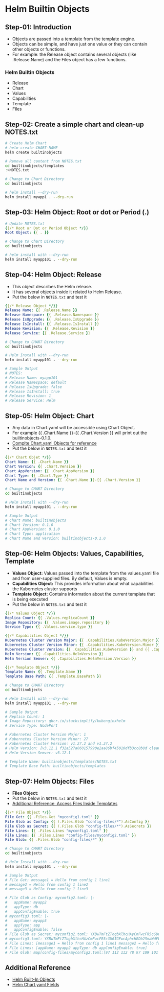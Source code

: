 # Helm Builtin Objects

## Step-01: Introduction

- Objects are passed into a template from the template engine.
- Objects can be simple, and have just one value or they can contain other objects or functions.
- For example: the Release object contains several objects (like .Release.Name) and the Files object has a few functions.

### Helm Builtin Objects

- Release
- Chart
- Values
- Capabilities
- Template
- Files

## Step-02: Create a simple chart and clean-up NOTES.txt

```sh
# Create Helm Chart
# helm create CHART-NAME
helm create builtinobjects

# Remove all content from NOTES.txt
cd builtinobjects/templates
:>NOTES.txt

# Change to Chart Directory
cd builtinobjects

# helm install --dry-run
helm install myapp1 . --dry-run
```

## Step-03: Helm Object: Root or dot or Period (.)

```yaml
# Update NOTES.txt
{{/* Root or Dot or Period Object */}}
Root Object: {{ . }}
```

```sh
# Change to Chart Directory
cd builtinobjects

# helm install with --dry-run
helm install myapp101 . --dry-run
```

## Step-04: Helm Object: Release

- This object describes the Helm release.
- It has several objects inside it related to Helm Release.
- Put the below in `NOTES.txt` and test it

```yaml
{{/* Release Object */}}
Release Name: {{ .Release.Name }}
Release Namespace: {{ .Release.Namespace }}
Release IsUpgrade: {{ .Release.IsUpgrade }}
Release IsInstall: {{ .Release.IsInstall }}
Release Revision: {{ .Release.Revision }}
Release Service: {{ .Release.Service }}
```

```sh
# Change to CHART Directory
cd builtinobjects

# Helm Install with --dry-run
helm install myapp101 . --dry-run

# Sample Output
# NOTES:
# Release Name: myapp101
# Release Namespace: default
# Release IsUpgrade: false
# Release IsInstall: true
# Release Revision: 1
# Release Service: Helm
```

## Step-05: Helm Object: Chart

- Any data in Chart.yaml will be accessible using Chart Object.
- For example {{ .Chart.Name }}-{{ .Chart.Version }} will print out the builtinobjects-0.1.0.
- [Complte Chart.yaml Objects for reference](https://helm.sh/docs/topics/charts/#the-chartyaml-file)
- Put the below in `NOTES.txt` and test it

```yaml
{{/* Chart Objet */}}
Chart Name: {{ .Chart.Name }}
Chart Version: {{ .Chart.Version }}
Chart AppVersion: {{ .Chart.AppVersion }}
Chart Type: {{ .Chart.Type }}
Chart Name and Version: {{ .Chart.Name }}-{{ .Chart.Version }}
```

```sh
# Change to CHART Directory
cd builtinobjects

# Helm Install with --dry-run
helm install myapp101 . --dry-run

# Sample Output
# Chart Name: builtinobjects
# Chart Version: 0.1.0
# Chart AppVersion: 0.1.0
# Chart Type: application
# Chart Name and Version: builtinobjects-0.1.0
```

## Step-06: Helm Objects: Values, Capabilities, Template

- **Values Object:** Values passed into the template from the values.yaml file and from user-supplied files. By default, Values is empty.
- **Capabilities Object:** This provides information about what capabilities the Kubernetes cluster supports
- **Template Object:** Contains information about the current template that is being executed
- Put the below in `NOTES.txt` and test it

```yaml
{{/* Values Object */}}
Replica Count: {{ .Values.replicaCount }}
Image Repository: {{ .Values.image.repository }}
Service Type: {{ .Values.service.type }}

{{/* Capabilities Object */}}
Kubernetes Cluster Version Major: {{ .Capabilities.KubeVersion.Major }}
Kubernetes Cluster Version Minor: {{ .Capabilities.KubeVersion.Minor }}
Kubernetes Cluster Version: {{ .Capabilities.KubeVersion }} and {{ .Capabilities.KubeVersion.Version }}
Helm Version: {{ .Capabilities.HelmVersion }}
Helm Version Semver: {{ .Capabilities.HelmVersion.Version }}

{{/* Template Object */}}
Template Name: {{ .Template.Name }}
Template Base Path: {{ .Template.BasePath }}
```

```sh
# Change to CHART Directory
cd builtinobjects

# Helm Install with --dry-run
helm install myapp101 . --dry-run

# Sample Output
# Replica Count: 1
# Image Repository: ghcr.io/stacksimplify/kubenginxhelm
# Service Type: NodePort

# Kubernetes Cluster Version Major: 1
# Kubernetes Cluster Version Minor: 27
# Kubernetes Cluster Version: v1.27.2 and v1.27.2
# Helm Version: {v3.12.1 f32a527a060157990e2aa86bf45010dfb3cc8b8d clean go1.20.5}
# Helm Version Semver: v3.12.1

# Template Name: builtinobjects/templates/NOTES.txt
# Template Base Path: builtinobjects/templates
```

## Step-07: Helm Objects: Files

- **Files Object:**
- Put the below in `NOTES.txt` and test it
- [Additional Reference: Access Files Inside Templates](https://helm.sh/docs/chart_template_guide/accessing_files/)

```yaml
{{/* File Object */}}
File Get: {{ .Files.Get "myconfig1.toml" }}
File Glob as Config: {{ (.Files.Glob "config-files/*").AsConfig }}
File Glob as Secret: {{ (.Files.Glob "config-files/*").AsSecrets }}
File Lines: {{ .Files.Lines "myconfig1.toml" }}
File Lines: {{ .Files.Lines "config-files/myconfig2.toml" }}
File Glob: {{ .Files.Glob "config-files/*" }}
```

```sh
# Change to CHART Directory
cd builtinobjects

# Helm Install with --dry-run
helm install myapp101 . --dry-run

# Sample Output
# File Get: message1 = Hello from config 1 line1
# message2 = Hello from config 1 line2
# message3 = Hello from config 1 line3

# File Glob as Config: myconfig2.toml: |-
#   appName: myapp2
#   appType: db
#   appConfigEnable: true
# myconfig3.toml: |-
#   appName: myapp3
#   appType: app
#   appConfigEnable: false
# File Glob as Secret: myconfig2.toml: YXBwTmFtZTogbXlhcHAyCmFwcFR5cGU6IGRiCmFwcENvbmZpZ0VuYWJsZTogdHJ1ZQ==
# myconfig3.toml: YXBwTmFtZTogbXlhcHAzCmFwcFR5cGU6IGFwcAphcHBDb25maWdFbmFibGU6IGZhbHNl
# File Lines: [message1 = Hello from config 1 line1 message2 = Hello from config 1 line2 message3 = Hello from config 1 line3 ]
# File Lines: [appName: myapp2 appType: db appConfigEnable: true]
# File Glob: map[config-files/myconfig2.toml:[97 112 112 78 97 109 101 58 32 109 121 97 112 112 50 10 97 112 112 84 121 112 101 58 32 100 98 10 97 112 112 67 111 110 102 105 103 69 110 97 98 108 101 58 32 116 114 117 101] config-files/myconfig3.toml:[97 112 112 78 97 109 101 58 32 109 121 97 112 112 51 10 97 112 112 84 121 112 101 58 32 97 112 112 10 97 112 112 67 111 110 102 105 103 69 110 97 98 108 101 58 32 102 97 108 115 101]]
```

## Additional Reference

- [Helm Built-In Objects](https://helm.sh/docs/chart_template_guide/builtin_objects/)
- [Helm Chart.yaml Fields](https://helm.sh/docs/chart_template_guide/builtin_objects/)

